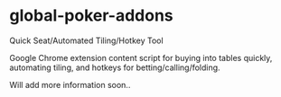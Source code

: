 # global-poker-addons
Quick Seat/Automated Tiling/Hotkey Tool

Google Chrome extension content script for buying into tables quickly, automating tiling, and hotkeys for betting/calling/folding.

Will add more information soon..
